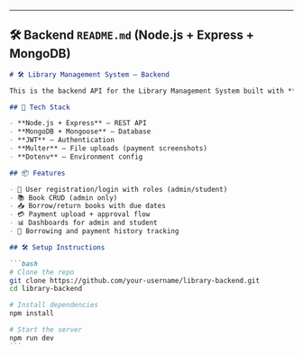 ---

## 🛠️ Backend `README.md` (Node.js + Express + MongoDB)

````markdown
# 🛠️ Library Management System – Backend

This is the backend API for the Library Management System built with **Node.js**, **Express**, and **MongoDB**. It handles authentication, book management, borrowing logic, and payment verification.

## 🚀 Tech Stack

- **Node.js + Express** – REST API
- **MongoDB + Mongoose** – Database
- **JWT** – Authentication
- **Multer** – File uploads (payment screenshots)
- **Dotenv** – Environment config

## 📦 Features

- 🔐 User registration/login with roles (admin/student)
- 📚 Book CRUD (admin only)
- 📥 Borrow/return books with due dates
- 💳 Payment upload + approval flow
- 📊 Dashboards for admin and student
- 🧾 Borrowing and payment history tracking

## 🛠️ Setup Instructions

```bash
# Clone the repo
git clone https://github.com/your-username/library-backend.git
cd library-backend

# Install dependencies
npm install

# Start the server
npm run dev
```
````
